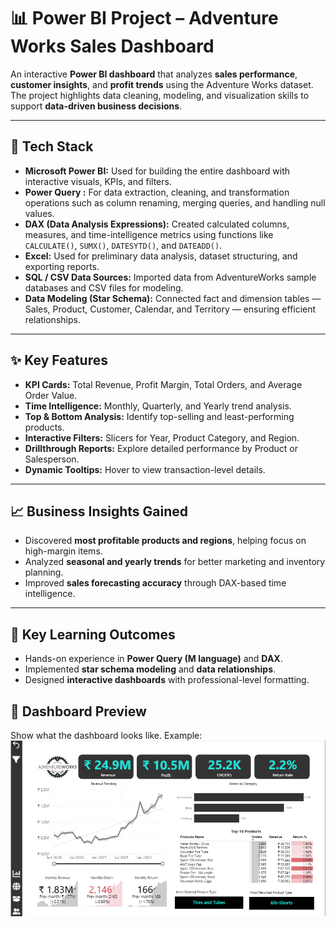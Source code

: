 # 📊 Power BI Project – Adventure Works Sales Dashboard  

An interactive **Power BI dashboard** that analyzes **sales performance**, **customer insights**, and **profit trends** using the Adventure Works dataset.  
The project highlights data cleaning, modeling, and visualization skills to support **data-driven business decisions**.

---

## 🧰 Tech Stack  
- **Microsoft Power BI:** Used for building the entire dashboard with interactive visuals, KPIs, and filters.  
- **Power Query :** For data extraction, cleaning, and transformation operations such as column renaming, merging queries, and handling null values.  
- **DAX (Data Analysis Expressions):** Created calculated columns, measures, and time-intelligence metrics using functions like `CALCULATE()`, `SUMX()`, `DATESYTD()`, and `DATEADD()`.  
- **Excel:** Used for preliminary data analysis, dataset structuring, and exporting reports.  
- **SQL / CSV Data Sources:** Imported data from AdventureWorks sample databases and CSV files for modeling.  
- **Data Modeling (Star Schema):** Connected fact and dimension tables — Sales, Product, Customer, Calendar, and Territory — ensuring efficient relationships.  
---

## ✨ Key Features  
- **KPI Cards:** Total Revenue, Profit Margin, Total Orders, and Average Order Value.  
- **Time Intelligence:** Monthly, Quarterly, and Yearly trend analysis.  
- **Top & Bottom Analysis:** Identify top-selling and least-performing products.  
- **Interactive Filters:** Slicers for Year, Product Category, and Region.  
- **Drillthrough Reports:** Explore detailed performance by Product or Salesperson.  
- **Dynamic Tooltips:** Hover to view transaction-level details.  

---

## 📈 Business Insights Gained
- Discovered **most profitable products and regions**, helping focus on high-margin items.  
- Analyzed **seasonal and yearly trends** for better marketing and inventory planning.  
- Improved **sales forecasting accuracy** through DAX-based time intelligence.  

---

## 🧠 Key Learning Outcomes
- Hands-on experience in **Power Query (M language)** and **DAX**.  
- Implemented **star schema modeling** and **data relationships**.  
- Designed **interactive dashboards** with professional-level formatting.  
 

## 📸 Dashboard Preview 
Show what the dashboard looks like. 
Example: ![Dashboard Preview](https://github.com/aditya12-05/Adventure-Work-Dashboard/blob/main/Adventure%20Works%20DashBoard.png)

